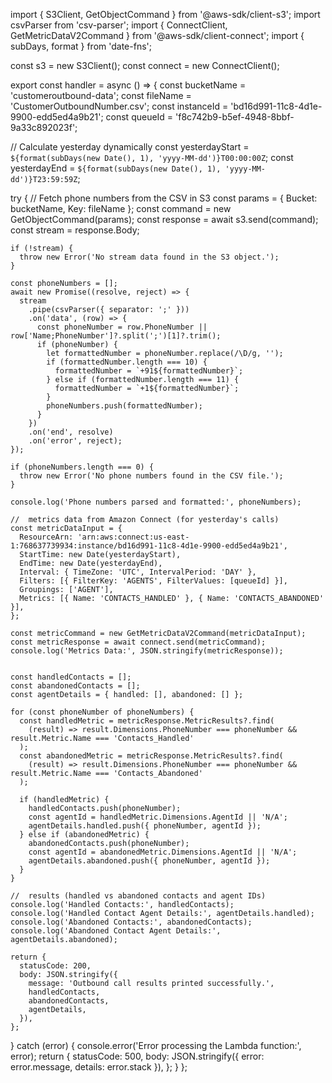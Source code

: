 import { S3Client, GetObjectCommand } from '@aws-sdk/client-s3';
import csvParser from 'csv-parser';
import { ConnectClient, GetMetricDataV2Command } from '@aws-sdk/client-connect';
import { subDays, format } from 'date-fns';

const s3 = new S3Client();
const connect = new ConnectClient();

export const handler = async () => {
  const bucketName = 'customeroutbound-data';
  const fileName = 'CustomerOutboundNumber.csv';
  const instanceId = 'bd16d991-11c8-4d1e-9900-edd5ed4a9b21'; 
  const queueId = 'f8c742b9-b5ef-4948-8bbf-9a33c892023f'; 

  // Calculate yesterday dynamically
  const yesterdayStart = `${format(subDays(new Date(), 1), 'yyyy-MM-dd')}T00:00:00Z`;
  const yesterdayEnd = `${format(subDays(new Date(), 1), 'yyyy-MM-dd')}T23:59:59Z`;

  try {
    // Fetch phone numbers from the CSV in S3
    const params = { Bucket: bucketName, Key: fileName };
    const command = new GetObjectCommand(params);
    const response = await s3.send(command);
    const stream = response.Body;

    if (!stream) {
      throw new Error('No stream data found in the S3 object.');
    }

    const phoneNumbers = [];
    await new Promise((resolve, reject) => {
      stream
        .pipe(csvParser({ separator: ';' }))
        .on('data', (row) => {
          const phoneNumber = row.PhoneNumber || row['Name;PhoneNumber']?.split(';')[1]?.trim();
          if (phoneNumber) {
            let formattedNumber = phoneNumber.replace(/\D/g, '');
            if (formattedNumber.length === 10) {
              formattedNumber = `+91${formattedNumber}`;
            } else if (formattedNumber.length === 11) {
              formattedNumber = `+1${formattedNumber}`;
            }
            phoneNumbers.push(formattedNumber);
          }
        })
        .on('end', resolve)
        .on('error', reject);
    });

    if (phoneNumbers.length === 0) {
      throw new Error('No phone numbers found in the CSV file.');
    }

    console.log('Phone numbers parsed and formatted:', phoneNumbers);

    //  metrics data from Amazon Connect (for yesterday's calls)
    const metricDataInput = {
      ResourceArn: 'arn:aws:connect:us-east-1:768637739934:instance/bd16d991-11c8-4d1e-9900-edd5ed4a9b21', 
      StartTime: new Date(yesterdayStart),
      EndTime: new Date(yesterdayEnd),
      Interval: { TimeZone: 'UTC', IntervalPeriod: 'DAY' },
      Filters: [{ FilterKey: 'AGENTS', FilterValues: [queueId] }],
      Groupings: ['AGENT'],
      Metrics: [{ Name: 'CONTACTS_HANDLED' }, { Name: 'CONTACTS_ABANDONED' }],
    };

    const metricCommand = new GetMetricDataV2Command(metricDataInput);
    const metricResponse = await connect.send(metricCommand);
    console.log('Metrics Data:', JSON.stringify(metricResponse));

   
    const handledContacts = [];
    const abandonedContacts = [];
    const agentDetails = { handled: [], abandoned: [] };

    for (const phoneNumber of phoneNumbers) {
      const handledMetric = metricResponse.MetricResults?.find(
        (result) => result.Dimensions.PhoneNumber === phoneNumber && result.Metric.Name === 'Contacts_Handled'
      );
      const abandonedMetric = metricResponse.MetricResults?.find(
        (result) => result.Dimensions.PhoneNumber === phoneNumber && result.Metric.Name === 'Contacts_Abandoned'
      );

      if (handledMetric) {
        handledContacts.push(phoneNumber);
        const agentId = handledMetric.Dimensions.AgentId || 'N/A';
        agentDetails.handled.push({ phoneNumber, agentId });
      } else if (abandonedMetric) {
        abandonedContacts.push(phoneNumber);
        const agentId = abandonedMetric.Dimensions.AgentId || 'N/A';
        agentDetails.abandoned.push({ phoneNumber, agentId });
      }
    }

    //  results (handled vs abandoned contacts and agent IDs)
    console.log('Handled Contacts:', handledContacts);
    console.log('Handled Contact Agent Details:', agentDetails.handled);
    console.log('Abandoned Contacts:', abandonedContacts);
    console.log('Abandoned Contact Agent Details:', agentDetails.abandoned);

    return {
      statusCode: 200,
      body: JSON.stringify({
        message: 'Outbound call results printed successfully.',
        handledContacts,
        abandonedContacts,
        agentDetails,
      }),
    };
  } catch (error) {
    console.error('Error processing the Lambda function:', error);
    return {
      statusCode: 500,
      body: JSON.stringify({ error: error.message, details: error.stack }),
    };
  }
};







     
     
